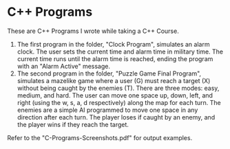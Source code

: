 # C++ Programs

These are C++ Programs I wrote while taking a C++ Course. 
1. The first program in the folder, "Clock Program", simulates an alarm clock. The user sets the current time and alarm time in military time. The current time runs until the alarm time is reached, ending the program with an "Alarm Active" message.
2. The second program in the folder, "Puzzle Game Final Program", simulates a mazelike game where a user (G) must reach a target (X) without being caught by the enemies (T). There are three modes: easy, medium, and hard. The user can move one space up, down, left, and right (using the w, s, a, d respectively) along the map for each turn. The enemies are a simple AI programmed to move one space in any direction after each turn. The player loses if caught by an enemy, and the player wins if they reach the target.

Refer to the "C-Programs-Screenshots.pdf" for output examples.
